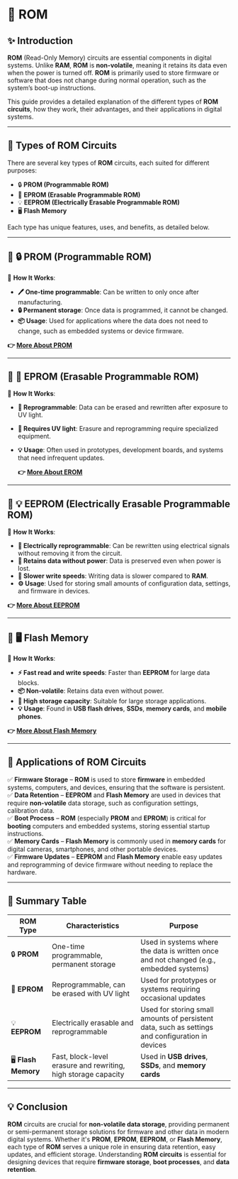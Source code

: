 # 📘 **ROM**

## ✨ **Introduction**

**ROM** (Read-Only Memory) circuits are essential components in digital systems. Unlike **RAM**, **ROM** is **non-volatile**, meaning it retains its data even when the power is turned off. **ROM** is primarily used to store firmware or software that does not change during normal operation, such as the system’s boot-up instructions.

This guide provides a detailed explanation of the different types of **ROM circuits**, how they work, their advantages, and their applications in digital systems.

---

## 🔹 **Types of ROM Circuits**

There are several key types of **ROM** circuits, each suited for different purposes:

- 🔒 **PROM (Programmable ROM)**
- 📝 **EPROM (Erasable Programmable ROM)**
- 💡 **EEPROM (Electrically Erasable Programmable ROM)**
- 🖥️ **Flash Memory**

Each type has unique features, uses, and benefits, as detailed below.

---

## 📌 **🔒 PROM (Programmable ROM)**

🔹 **How It Works**:  
- **🖊️ One-time programmable**: Can be written to only once after manufacturing.
- **🔒 Permanent storage**: Once data is programmed, it cannot be changed.
- **📦 Usage**: Used for applications where the data does not need to change, such as embedded systems or device firmware.

 **👉 [More About PROM](https://www.lenovo.com/ca/en/glossary/programmable-rom/?orgRef=https%253A%252F%252Fwww.google.com%252F&srsltid=AfmBOoojM4nhBQIUL82VBhva_CSvij6c0249e6uMIKo6dZ6_i9J4gVxJ)**

---

## 📌 **📝 EPROM (Erasable Programmable ROM)**

🔹 **How It Works**:  
- **🔄 Reprogrammable**: Data can be erased and rewritten after exposure to UV light.
- **📏 Requires UV light**: Erasure and reprogramming require specialized equipment.
- **💡 Usage**: Often used in prototypes, development boards, and systems that need infrequent updates.

  **👉 [More About EROM ](https://en.wikipedia.org/wiki/EPROM)**

---

## 📌 **💡 EEPROM (Electrically Erasable Programmable ROM)**

🔹 **How It Works**:  
- **🔋 Electrically reprogrammable**: Can be rewritten using electrical signals without removing it from the circuit.
- **💾 Retains data without power**: Data is preserved even when power is lost.
- **🔄 Slower write speeds**: Writing data is slower compared to **RAM**.
- **⚙️ Usage**: Used for storing small amounts of configuration data, settings, and firmware in devices.

**👉 [More About EEPROM](https://canada.lenovo.com/fr/ca/en/glossary/what-is-eeprom/?orgRef=https%253A%252F%252Fwww.google.com%252F)**

---

## 📌 **🖥️ Flash Memory**

🔹 **How It Works**:  
- **⚡ Fast read and write speeds**: Faster than **EEPROM** for large data blocks.
- **📦 Non-volatile**: Retains data even without power.
- **💾 High storage capacity**: Suitable for large storage applications.
- **💡 Usage**: Found in **USB flash drives**, **SSDs**, **memory cards**, and **mobile phones**.

**👉 [More About Flash Memory ](https://www.ibm.com/think/topics/flash-memory)**

---

## 📌 **Applications of ROM Circuits**

✅ **Firmware Storage** – **ROM** is used to store **firmware** in embedded systems, computers, and devices, ensuring that the software is persistent. 
✅ **Data Retention** – **EEPROM** and **Flash Memory** are used in devices that require **non-volatile** data storage, such as configuration settings, calibration data.  
✅ **Boot Process** – **ROM** (especially **PROM** and **EPROM**) is critical for **booting** computers and embedded systems, storing essential startup instructions.  
✅ **Memory Cards** – **Flash Memory** is commonly used in **memory cards** for digital cameras, smartphones, and other portable devices.  
✅ **Firmware Updates** – **EEPROM** and **Flash Memory** enable easy updates and reprogramming of device firmware without needing to replace the hardware.

---

## 📌 **Summary Table**

| **ROM Type**      | **Characteristics**                                     | **Purpose**                                      |
|------------------|--------------------------------------------------------|--------------------------------------------------|
| 🔒 **PROM**       | One-time programmable, permanent storage                | Used in systems where the data is written once and not changed (e.g., embedded systems) |
| 📝 **EPROM**      | Reprogrammable, can be erased with UV light             | Used for prototypes or systems requiring occasional updates |
| 💡 **EEPROM**     | Electrically erasable and reprogrammable                | Used for storing small amounts of persistent data, such as settings and configuration in devices |
| 🖥️ **Flash Memory**| Fast, block-level erasure and rewriting, high storage capacity | Used in **USB drives**, **SSDs**, and **memory cards** |


---

## 💡 **Conclusion**

**ROM** circuits are crucial for **non-volatile data storage**, providing permanent or semi-permanent storage solutions for firmware and other data in modern digital systems. Whether it's **PROM**, **EPROM**, **EEPROM**, or **Flash Memory**, each type of **ROM** serves a unique role in ensuring data retention, easy updates, and efficient storage. Understanding **ROM circuits** is essential for designing devices that require **firmware storage**, **boot processes**, and **data retention**.


